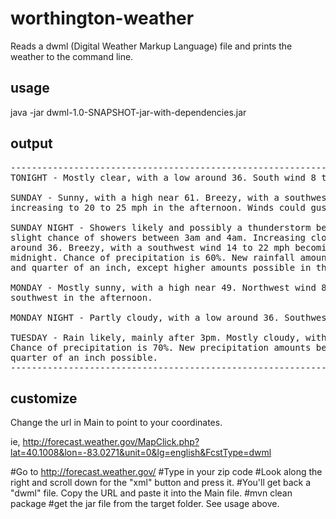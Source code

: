 # worthington-weather

Reads a dwml (Digital Weather Markup Language) file and prints the weather to the command line.

## usage

java -jar dwml-1.0-SNAPSHOT-jar-with-dependencies.jar

## output

<pre>
--------------------------------------------------------------------------------
TONIGHT - Mostly clear, with a low around 36. South wind 8 to 10 mph.

SUNDAY - Sunny, with a high near 61. Breezy, with a southwest wind 10 to 15 mph
increasing to 20 to 25 mph in the afternoon. Winds could gust as high as 43 mph.

SUNDAY NIGHT - Showers likely and possibly a thunderstorm before 3am, then a
slight chance of showers between 3am and 4am. Increasing clouds, with a low
around 36. Breezy, with a southwest wind 14 to 22 mph becoming northwest after
midnight. Chance of precipitation is 60%. New rainfall amounts between a tenth
and quarter of an inch, except higher amounts possible in thunderstorms.

MONDAY - Mostly sunny, with a high near 49. Northwest wind 8 to 11 mph becoming
southwest in the afternoon.

MONDAY NIGHT - Partly cloudy, with a low around 36. Southwest wind 5 to 8 mph.

TUESDAY - Rain likely, mainly after 3pm. Mostly cloudy, with a high near 53.
Chance of precipitation is 70%. New precipitation amounts between a tenth and
quarter of an inch possible.
--------------------------------------------------------------------------------
</pre>

## customize

Change the url in Main to point to your coordinates.

ie, http://forecast.weather.gov/MapClick.php?lat=40.1008&lon=-83.0271&unit=0&lg=english&FcstType=dwml

#Go to http://forecast.weather.gov/
#Type in your zip code
#Look along the right and scroll down for the "xml" button and press it.
#You'll get back a "dwml" file. Copy the URL and paste it into the Main file.
#mvn clean package
#get the jar file from the target folder. See usage above.


